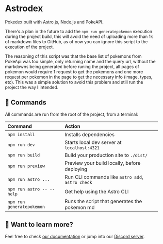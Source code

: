 # Astrodex
Pokedex built with Astro.js, Node.js and PokeAPI.

There's a plan in the future to add the `npm run generatepokemon` execution during the project build, this will avoid the need of uploading more than 1k of markdown files to GitHub, as of now you can ignore this script to the execution of the project.

The reasoning of this script was that the base list of pokemons from PokeApi was too simple, only returning name and the query url, without the markdowns being generated before runing the project, all pages of pokemon would require 1 request to get the pokemons and one more request per pokemon in the page to get the necessary info (image, types, etc). This was a simple solution to avoid this problem and still run the project the way I intended. 

## 🧞 Commands

All commands are run from the root of the project, from a terminal:

| Command                   | Action                                           |
| :------------------------ | :----------------------------------------------- |
| `npm install`             | Installs dependencies                            |
| `npm run dev`             | Starts local dev server at `localhost:4321`      |
| `npm run build`           | Build your production site to `./dist/`          |
| `npm run preview`         | Preview your build locally, before deploying     |
| `npm run astro ...`       | Run CLI commands like `astro add`, `astro check` |
| `npm run astro -- --help` | Get help using the Astro CLI                     |
| `npm run generatepokemon` | Runs the script that generates the pokemon md    |

## 👀 Want to learn more?

Feel free to check [our documentation](https://docs.astro.build) or jump into our [Discord server](https://astro.build/chat).
